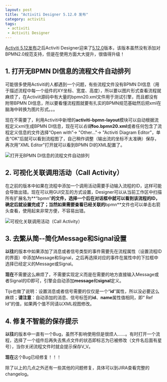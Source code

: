 ```yaml
---
layout: post
title: "Activiti Designer 5.12.0 发布"
category: activiti
tags:
 - activiti
 - Activiti Designer
---
```


[Activiti 5.12发布](/activiti/2013/03/10/kft-activiti-demo-release-1-7.html)之后Activiti Designer迎来了[5.12.0](http://bpmn20inaction.blogspot.com/2013/03/activiti-designer-5120.html)版本，该版本虽然没有添加对BPMN2.0规范支持，但是在使用方面大大提升，很值得升级！

## 1. 打开无BPMN DI信息的流程文件自动排列

可能很多使用Activiti的人都遇到一个问题，有些流程文件没有BPMN DI信息（用于描述流程中每一个组件的XY坐标、宽度、高度），所以要以图片形式查看流程就麻烦了，在Activiit源码中有大量的bpmn20.xml文件用于测试引擎，而且都没有附带BPMN DI信息，所以要看懂流程图就要有扎实的BPMN规范基础然后把xml在脑海中转换为图片形式。。。

现在不需要了，利用Activiti中新增的**activiti-bpmn-layout**模块可以自动根据流程定义xml生成BPMN DI信息，现在可以*右键***foo.bpmn20.xml**或者任何包含了流程定义信息的文件选择“Open with”-> "Other…"-> "Activiti Diagram Editor"，单击“OK”后就可以看到流程图了，自己稍作调整（输出流的坐标不太准确）保存，再次用"XML Editor"打开就可以看到BPMN DI的XML配置了。

![打开无BPMN DI信息的流程文件自动排列](/files/2013/03/activiti-designer-no-bpmn-di-auto-layout.png)

## 2. 可视化关联调用活动（Call Activity）

在之前的版本中如果在流程中添加一个调用活动需要手动输入流程的ID，这样可能会导致出错。现在可以用GUI交互的方式设置，Designer可以从当前工作区中扫描所有扩展名为**“bpmn”**的文件，选择一个后在对话框中就可以看到该流程的ID，确定后就设置完成了；当然如果需要查看已经关联的**bpmn**文件也可以单击右箭头查看，使用起来非常方便，不容易出错。

![可视化关联调用活动（Call Activity）](/files/2013/03/activiti-designer-callactivity-gui-way.png)

## 3. 去繁从简--简化Message和Signal设置

**以往**的版本中如果添加了消息或者信号类型的事件需要先在流程属性（设置流程ID的界面）中添加Message和Signal，之后再选择对应的事件在属性中的下拉框中选择已经定义的Message或Signal。

**现在**不需要这么麻烦了，不需要实现定义而是在需要的地方直接输入Message或者Signal的ID即可，引擎会自动添加**message**和**signal**定义。

Tijs也做了说明：设置消息或者信号需要的仅仅是一个“**id**”属性，所以没必要这么麻烦；**请注意**：自动添加的消息、信号标签的**id**、**name**属性值相同，即“ Ref Id”的值，如果两个值不同请以XML视图修改。

## 4. 修复不智能的保存提示

**以往**的版本中一直有一个Bug，虽然不影响使用但是很烦人……。有时打开一个流程，选择了一个组件后再失去焦点文件的状态即标志为已被修改（文件名后面有星号），当你关闭流程文件时就会提示保存V_V。

**现在**这个Bug已经修复！！！

除了以上的几点之外还有一些其他的问题修复，具体可以到JIRA查看完整的changelog。